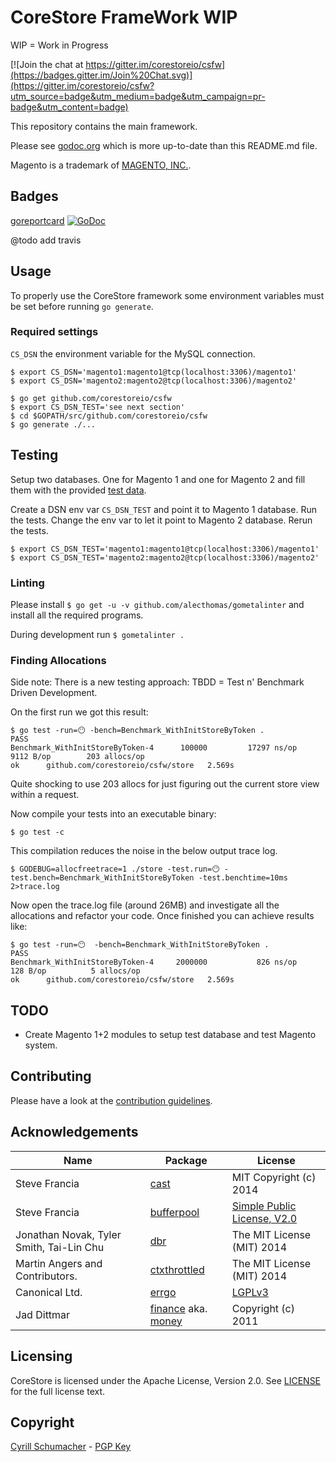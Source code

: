 # CoreStore FrameWork WIP

WIP = Work in Progress

[![Join the chat at https://gitter.im/corestoreio/csfw](https://badges.gitter.im/Join%20Chat.svg)](https://gitter.im/corestoreio/csfw?utm_source=badge&utm_medium=badge&utm_campaign=pr-badge&utm_content=badge)

This repository contains the main framework.

Please see [godoc.org](https://godoc.org/github.com/corestoreio/csfw) which is more up-to-date than this README.md file.

Magento is a trademark of [MAGENTO, INC.](http://www.magentocommerce.com/license/).

## Badges

[goreportcard](http://goreportcard.com/report/Corestoreio/csfw) [![GoDoc](https://godoc.org/github.com/corestoreio/csfw?status.svg)](https://godoc.org/github.com/corestoreio/csfw)

@todo add travis

## Usage

To properly use the CoreStore framework some environment variables must be set before running `go generate`.

### Required settings

`CS_DSN` the environment variable for the MySQL connection.

```shell
$ export CS_DSN='magento1:magento1@tcp(localhost:3306)/magento1'
$ export CS_DSN='magento2:magento2@tcp(localhost:3306)/magento2'
```

```
$ go get github.com/corestoreio/csfw
$ export CS_DSN_TEST='see next section'
$ cd $GOPATH/src/github.com/corestoreio/csfw
$ go generate ./...
```

## Testing

Setup two databases. One for Magento 1 and one for Magento 2 and fill them with the provided [test data](https://github.com/corestoreio/csfw/tree/master/testData).

Create a DSN env var `CS_DSN_TEST` and point it to Magento 1 database. Run the tests.
Change the env var to let it point to Magento 2 database. Rerun the tests.

```shell
$ export CS_DSN_TEST='magento1:magento1@tcp(localhost:3306)/magento1'
$ export CS_DSN_TEST='magento2:magento2@tcp(localhost:3306)/magento2'
```

### Linting

Please install `$ go get -u -v github.com/alecthomas/gometalinter` and install
all the required programs.

During development run `$ gometalinter .`

### Finding Allocations

Side note: There is a new testing approach: TBDD = Test n' Benchmark Driven Development.

On the first run we got this result:

```
$ go test -run=😶 -bench=Benchmark_WithInitStoreByToken .
PASS
Benchmark_WithInitStoreByToken-4	  100000	     17297 ns/op	    9112 B/op	     203 allocs/op
ok  	github.com/corestoreio/csfw/store	2.569s

```

Quite shocking to use 203 allocs for just figuring out the current store view within a request.

Now compile your tests into an executable binary:

```
$ go test -c
```

This compilation reduces the noise in the below output trace log.

```
$ GODEBUG=allocfreetrace=1 ./store -test.run=😶 -test.bench=Benchmark_WithInitStoreByToken -test.benchtime=10ms 2>trace.log
```

Now open the trace.log file (around 26MB) and investigate all the allocations and refactor your code. Once finished you can achieve results like:

```
$ go test -run=😶  -bench=Benchmark_WithInitStoreByToken .
PASS
Benchmark_WithInitStoreByToken-4	 2000000	       826 ns/op	     128 B/op	       5 allocs/op
ok  	github.com/corestoreio/csfw/store	2.569s
```


## TODO

- Create Magento 1+2 modules to setup test database and test Magento system.

## Contributing

Please have a look at the [contribution guidelines](https://github.com/corestoreio/corestore/blob/master/CONTRIBUTING.md).

## Acknowledgements

| Name | Package | License |
| -------|----------|-------|
| Steve Francia | [cast](http://github.com/corestoreio/csfw/tree/master/utils/cast) | MIT Copyright (c) 2014 |
| Steve Francia | [bufferpool](http://github.com/corestoreio/csfw/tree/master/utils/bufferpool) | [Simple Public License, V2.0](http://opensource.org/licenses/Simple-2.0) |
| Jonathan Novak, Tyler Smith, Tai-Lin Chu | [dbr](http://github.com/corestoreio/csfw/tree/master/storage/dbr) | The MIT License (MIT) 2014 |
| Martin Angers and Contributors. | [ctxthrottled](http://github.com/corestoreio/csfw/tree/master/net/ctxthrottled) | The MIT License (MIT) 2014 |
| Canonical Ltd. | [errgo](https://github.com/juju/errgo) | [LGPLv3](http://www.gnu.org/licenses/lgpl-3.0.en.html) |
| Jad Dittmar | [finance](https://github.com/Confunctionist/finance) aka. [money](http://github.com/corestoreio/csfw/tree/master/storage/money) | Copyright (c) 2011 |


## Licensing

CoreStore is licensed under the Apache License, Version 2.0. See
[LICENSE](https://github.com/corestoreio/corestore/blob/master/LICENSE) for the full license text.

## Copyright

[Cyrill Schumacher](http://cyrillschumacher.com) - [PGP Key](https://keybase.io/cyrill)
